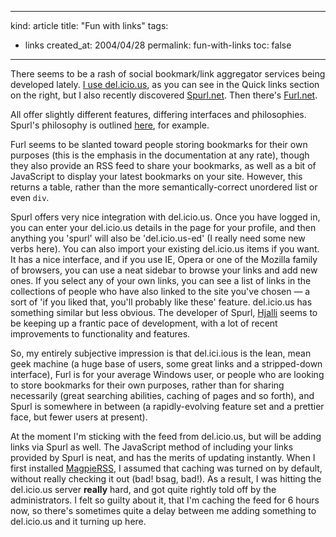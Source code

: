 -----
kind: article
title: "Fun with links"
tags:
- links
created_at: 2004/04/28
permalink: fun-with-links
toc: false
-----

<p>There seems to be a rash of social bookmark/link aggregator services being developed lately. <a href="http://www.rousette.org.uk/blog/archives/2004/04/17/delicious-feed/" title="del.icio.us feed">I use del.icio.us</a>, as you can see in the Quick links section on the right, but I also recently discovered <a href="http://www.spurl.net/" title="Spurl.net">Spurl.net</a>. Then there's <a href="http://www.furl.net/" title="Furl.net">Furl.net</a>.</p><p>All offer slightly different features, differing interfaces and philosophies. Spurl's philosophy is outlined <a href="http://mercury.hjalli.com/blog/000553.shtml" title="Philosophy of Spurl.net">here</a>, for example.</p>

<p>Furl seems to be slanted toward people storing bookmarks for their own purposes (this is the emphasis in the documentation at any rate), though they also provide an RSS feed to share your bookmarks, as well as a bit of JavaScript to display your latest bookmarks on your site. However, this returns a table, rather than the more semantically-correct unordered list or even <code>div</code>.</p><p>Spurl offers very nice integration with del.icio.us. Once you have logged in, you can enter your del.icio.us details in the page for your profile, and then anything you 'spurl' will also be 'del.icio.us-ed' (I really need some new verbs here). You can also import your existing del.icio.us items if you want. It has a nice interface, and if you use IE, Opera or one of the Mozilla family of browsers, you can use a neat sidebar to browse your links and add new ones. If you select any of your own links, you can see a list of links in the collections of people who have also linked to the site you've chosen &mdash; a sort of 'if you liked that, you'll probably like these' feature. del.icio.us has something similar but less obvious. The developer of Spurl, <a href="http://mercury.hjalli.com/blog/" title="Mercury Labs">Hjalli</a> seems to be keeping up a frantic pace of development, with a lot of recent improvements to functionality and features.</p><p>So, my entirely subjective impression is that del.ici.ious is the lean, mean geek machine (a huge base of users, some great links and a stripped-down interface), Furl is for your average Windows user, or people who are looking to store bookmarks for their own purposes, rather than for sharing necessarily (great searching abilities, caching of pages and so forth), and Spurl is somewhere in between (a rapidly-evolving feature set and a prettier face, but fewer users at present).</p><p>At the moment I'm sticking with the feed from del.icio.us, but will be adding links via Spurl as well. The JavaScript method of including your links provided by Spurl is neat, and has the merits of updating instantly. When I first installed <a href="http://magpierss.sourceforge.net/" title="MagpieRSS Sourceforge page">MagpieRSS</a>, I assumed that caching was turned on by default, without really checking it out (bad! bsag, bad!). As a result, I was hitting the del.icio.us server <strong>really</strong> hard, and got quite rightly told off by the administrators. I felt so guilty about it, that I'm caching the feed for 6 hours now, so there's sometimes quite a delay between me adding something to del.icio.us and it turning up here.</p>

